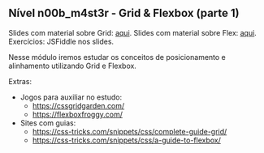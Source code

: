 ## Nível n00b_m4st3r - Grid & Flexbox (parte 1)

Slides com material sobre Grid: [aqui](https://slides.com/pedromello/adt-dev-n00b_m4st3r-grid).
Slides com material sobre Flex: [aqui](https://slides.com/pedromello/adt-dev-n00b_m4st3r-flexbox).
Exercícios: JSFiddle nos slides.

Nesse módulo iremos estudar os conceitos de posicionamento e alinhamento utilizando Grid e Flexbox.

Extras: 
- Jogos para auxiliar no estudo:
  - https://cssgridgarden.com/
  - https://flexboxfroggy.com/
- Sites com guias:
  - https://css-tricks.com/snippets/css/complete-guide-grid/
  - https://css-tricks.com/snippets/css/a-guide-to-flexbox/
